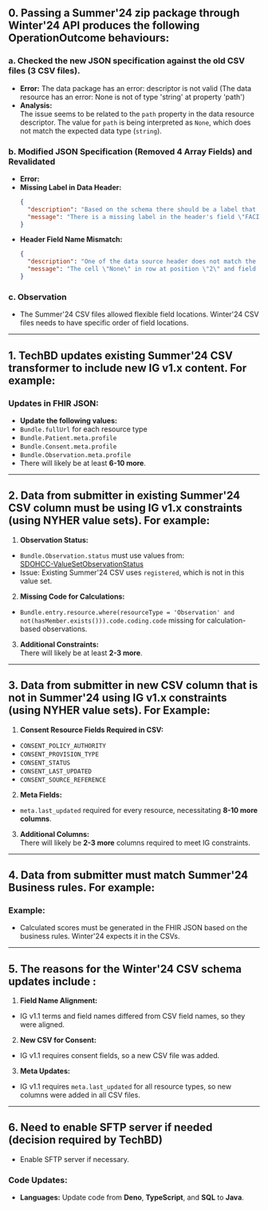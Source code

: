 ## 0. Passing a Summer'24 zip package through Winter'24 API produces the following OperationOutcome behaviours:

### a. Checked the new JSON specification against the old CSV files (3 CSV files). 
- **Error:**
The data package has an error: descriptor is not valid (The data resource has an error: None is not of type 'string' at property 'path')
- **Analysis:**  
The issue seems to be related to the `path` property in the data resource descriptor. The value for `path` is being interpreted as `None`, which does not match the expected data type (`string`).

### b. Modified JSON Specification (Removed 4 Array Fields) and Revalidated
- **Error:**
- **Missing Label in Data Header:**
  ```json
  {
    "description": "Based on the schema there should be a label that is missing in the data's header.",
    "message": "There is a missing label in the header's field \"FACILITY_ACTIVE\" at position \"2\""
  }
  ```
- **Header Field Name Mismatch:**
  ```json
  {
    "description": "One of the data source header does not match the field name defined in the schema.",
    "message": "The cell \"None\" in row at position \"2\" and field \"FACILITY_NAME\" at position \"4\" does not conform to a constraint: constraint \"required\" is \"True\""
  }
  ```

### c. Observation
- The Summer'24 CSV files allowed flexible field locations. Winter'24 CSV files needs to have specific order of field locations.

---

## 1. TechBD updates existing Summer'24 CSV transformer to include new IG v1.x content. For example:
### Updates in FHIR JSON:
- **Update the following values:**
- `Bundle.fullUrl` for each resource type
- `Bundle.Patient.meta.profile`
- `Bundle.Consent.meta.profile`
- `Bundle.Observation.meta.profile`
- There will likely be at least **6-10 more**.

---

## 2. Data from submitter in existing Summer'24 CSV column must be using IG v1.x constraints (using NYHER value sets). For example:
1. **Observation Status:**
 - `Bundle.Observation.status` must use values from:  
   [SDOHCC-ValueSetObservationStatus](https://hl7.org/fhir/us/sdoh-clinicalcare/STU2.2/ValueSet-SDOHCC-ValueSetObservationStatus.html)  
 - Issue: Existing Summer'24 CSV uses `registered`, which is not in this value set.

2. **Missing Code for Calculations:**
 - `Bundle.entry.resource.where(resourceType = 'Observation' and not(hasMember.exists())).code.coding.code` missing for calculation-based observations.

3. **Additional Constraints:**  
 There will likely be at least **2-3 more**.

---

## 3. Data from submitter in new CSV column that is not in Summer'24 using IG v1.x constraints (using NYHER value sets). For Example:

1. **Consent Resource Fields Required in CSV:**
 - `CONSENT_POLICY_AUTHORITY`
 - `CONSENT_PROVISION_TYPE`
 - `CONSENT_STATUS`
 - `CONSENT_LAST_UPDATED`
 - `CONSENT_SOURCE_REFERENCE`

2. **Meta Fields:**
 - `meta.last_updated` required for every resource, necessitating **8-10 more columns**.

3. **Additional Columns:**  
 There will likely be **2-3 more** columns required to meet IG constraints.

---

## 4. Data from submitter must match Summer'24 Business rules. For example:

### Example:
- Calculated scores must be generated in the FHIR JSON based on the business rules. Winter'24 expects it in the CSVs.

---

## 5. The reasons for the Winter'24 CSV schema updates include :

1. **Field Name Alignment:**
 - IG v1.1 terms and field names differed from CSV field names, so they were aligned.

2. **New CSV for Consent:**
 - IG v1.1 requires consent fields, so a new CSV file was added.

3. **Meta Updates:**
 - IG v1.1 requires `meta.last_updated` for all resource types, so new columns were added in all CSV files.

---

## 6.  Need to enable SFTP server if needed (decision required by TechBD)  
- Enable SFTP server if necessary.

### Code Updates:
- **Languages:** Update code from **Deno**, **TypeScript**, and **SQL** to **Java**.
